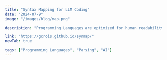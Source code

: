 ```yaml
---
title: "Syntax Mapping for LLM Coding"
date: "2024-07-9"
image: "/images/blog/map.png"

description: "Programming Languages are optimized for human readability and writability, but are these also optimal for LLMs? This project maps syntax from existing parsers into other formats, each with different advantages to be evaluated in LLM Coding tasks."

link: "https://gcrois.github.io/synmap/"
newTab: true

tags: ["Programming Languages", "Parsing", "AI"]
---
```

